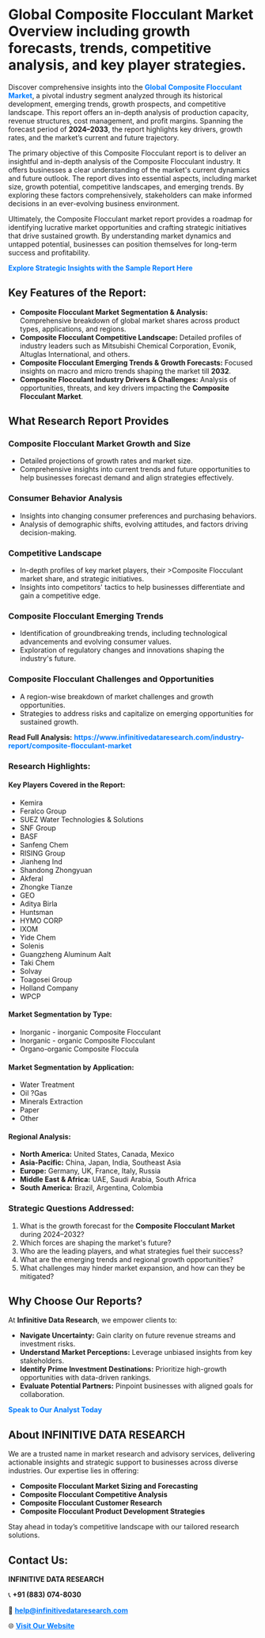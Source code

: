 <h1>Global Composite Flocculant Market Overview including growth forecasts, trends, competitive analysis, and key player strategies.</h1>
<p>
Discover comprehensive insights into the 
<a href="https://www.infinitivedataresearch.com/industry-report/composite-flocculant-market" rel="dofollow" style="color: #007BFF; text-decoration: none;"><strong>Global Composite Flocculant Market</strong></a>, a pivotal industry segment analyzed through its historical development, emerging trends, growth prospects, and competitive landscape. This report offers an in-depth analysis of production capacity, revenue structures, cost management, and profit margins. Spanning the forecast period of <strong>2024–2033</strong>, the report highlights key drivers, growth rates, and the market’s current and future trajectory.
</p>
<p>
The primary objective of this Composite Flocculant report is to deliver an insightful and in-depth analysis of the Composite Flocculant industry. It offers businesses a clear understanding of the market's current dynamics and future outlook. The report dives into essential aspects, including market size, growth potential, competitive landscapes, and emerging trends. By exploring these factors comprehensively, stakeholders can make informed decisions in an ever-evolving business environment.
</p>
<p>
Ultimately, the Composite Flocculant market report provides a roadmap for identifying lucrative market opportunities and crafting strategic initiatives that drive sustained growth. By understanding market dynamics and untapped potential, businesses can position themselves for long-term success and profitability.
</p>
<p>
<a href="https://www.infinitivedataresearch.com/request-sample/reportId=105976" style="color: #007BFF; text-decoration: none;"><strong>Explore Strategic Insights with the Sample Report Here</strong></a>
</p>

<h2>Key Features of the Report:</h2>
<ul>
<li><strong>Composite Flocculant Market Segmentation & Analysis:</strong> Comprehensive breakdown of global market shares across product types, applications, and regions.</li>
<li><strong>Composite Flocculant Competitive Landscape:</strong> Detailed profiles of industry leaders such as Mitsubishi Chemical Corporation, Evonik, Altuglas International, and others.</li>
<li><strong>Composite Flocculant Emerging Trends & Growth Forecasts:</strong> Focused insights on macro and micro trends shaping the market till <strong>2032</strong>.</li>
<li><strong>Composite Flocculant Industry Drivers & Challenges:</strong> Analysis of opportunities, threats, and key drivers impacting the <strong>Composite Flocculant Market</strong>.</li>
</ul>

<h2>What Research Report Provides</h2>
<h3>Composite Flocculant Market Growth and Size</h3>
<ul>
<li>Detailed projections of growth rates and market size.</li>
<li>Comprehensive insights into current trends and future opportunities to help businesses forecast demand and align strategies effectively.</li>
</ul>

<h3>Consumer Behavior Analysis</h3>
<ul>
<li>Insights into changing consumer preferences and purchasing behaviors.</li>
<li>Analysis of demographic shifts, evolving attitudes, and factors driving decision-making.</li>
</ul>

<h3>Competitive Landscape</h3>
<ul>
<li>In-depth profiles of key market players, their >Composite Flocculant market share, and strategic initiatives.</li>
<li>Insights into competitors' tactics to help businesses differentiate and gain a competitive edge.</li>
</ul>

<h3>Composite Flocculant Emerging Trends</h3>
<ul>
<li>Identification of groundbreaking trends, including technological advancements and evolving consumer values.</li>
<li>Exploration of regulatory changes and innovations shaping the industry's future.</li>
</ul>

<h3>Composite Flocculant Challenges and Opportunities</h3>
<ul>
<li>A region-wise breakdown of market challenges and growth opportunities.</li>
<li>Strategies to address risks and capitalize on emerging opportunities for sustained growth.</li>
</ul>
<p><strong>Read Full Analysis:</strong> <a href="https://www.infinitivedataresearch.com/industry-report/composite-flocculant-market" rel="dofollow" style="color: #007BFF; text-decoration: none;"><strong>https://www.infinitivedataresearch.com/industry-report/composite-flocculant-market</strong></a></p>
<h3>Research Highlights:</h3>
<h4>Key Players Covered in the Report:</h4>
<ul><li>Kemira</li><li>Feralco Group</li><li>SUEZ Water Technologies &amp; Solutions</li><li>SNF Group</li><li>BASF</li><li>Sanfeng Chem</li><li>RISING Group</li><li>Jianheng Ind</li><li>Shandong Zhongyuan</li><li>Akferal</li><li>Zhongke Tianze</li><li>GEO</li><li>Aditya Birla</li><li>Huntsman</li><li>HYMO CORP</li><li>IXOM</li><li>Yide Chem</li><li>Solenis</li><li>Guangzheng Aluminum Aalt</li><li>Taki Chem</li><li>Solvay</li><li>Toagosei Group</li><li>Holland Company</li><li>WPCP</li></ul>
<h4>Market Segmentation by Type:</h4>
<ul><li>Inorganic - inorganic Composite Flocculant</li><li>Inorganic - organic Composite Flocculant</li><li>Organo-organic Composite Floccula</li></ul>
<h4>Market Segmentation by Application:</h4>
<ul><li>Water Treatment</li><li>Oil ?Gas</li><li>Minerals Extraction</li><li>Paper</li><li>Other</li></ul>

<h4>Regional Analysis:</h4>
<ul>
<li><strong>North America:</strong> United States, Canada, Mexico</li>
<li><strong>Asia-Pacific:</strong> China, Japan, India, Southeast Asia</li>
<li><strong>Europe:</strong> Germany, UK, France, Italy, Russia</li>
<li><strong>Middle East & Africa:</strong> UAE, Saudi Arabia, South Africa</li>
<li><strong>South America:</strong> Brazil, Argentina, Colombia</li>
</ul>

<h3>Strategic Questions Addressed:</h3>
<ol>
<li>What is the growth forecast for the <strong>Composite Flocculant Market</strong> during 2024–2032?</li>
<li>Which forces are shaping the market's future?</li>
<li>Who are the leading players, and what strategies fuel their success?</li>
<li>What are the emerging trends and regional growth opportunities?</li>
<li>What challenges may hinder market expansion, and how can they be mitigated?</li>
</ol>

<h2>Why Choose Our Reports?</h2>
<p>At <strong>Infinitive Data Research</strong>, we empower clients to:</p>
<ul>
<li><strong>Navigate Uncertainty:</strong> Gain clarity on future revenue streams and investment risks.</li>
<li><strong>Understand Market Perceptions:</strong> Leverage unbiased insights from key stakeholders.</li>
<li><strong>Identify Prime Investment Destinations:</strong> Prioritize high-growth opportunities with data-driven rankings.</li>
<li><strong>Evaluate Potential Partners:</strong> Pinpoint businesses with aligned goals for collaboration.</li>
</ul>
<p><a href="https://www.infinitivedataresearch.com/industry-report/composite-flocculant-market" rel="dofollow" style="color: #007BFF; text-decoration: none;"><strong>Speak to Our Analyst Today</strong></a></p>

<h2>About INFINITIVE DATA RESEARCH</h2>
<p>We are a trusted name in market research and advisory services, delivering actionable insights and strategic support to businesses across diverse industries. Our expertise lies in offering:</p>
<ul>
<li><strong>Composite Flocculant Market Sizing and Forecasting</strong></li>
<li><strong>Composite Flocculant Competitive Analysis</strong></li>
<li><strong>Composite Flocculant Customer Research</strong></li>
<li><strong>Composite Flocculant Product Development Strategies</strong></li>
</ul>
<p>Stay ahead in today’s competitive landscape with our tailored research solutions.</p>

<h2>Contact Us:</h2>
<p><strong>INFINITIVE DATA RESEARCH</strong></p>
<p>📞 <strong>+91 (883) 074-8030</strong></p>
<p>📧 <strong><a href="mailto:help@infinitivedataresearch.com" style="color: #007BFF;">help@infinitivedataresearch.com</a></strong></p>
<p>🌐 <strong><a href="https://www.infinitivedataresearch.com" rel="dofollow" style="color: #007BFF;">Visit Our Website</a></strong></p>